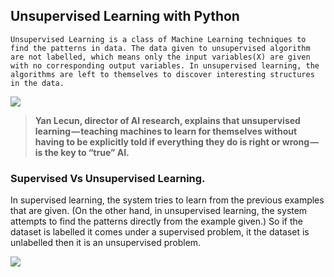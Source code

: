 ## Unsupervised Learning with Python

    Unsupervised Learning is a class of Machine Learning techniques to find the patterns in data. The data given to unsupervised algorithm are not labelled, which means only the input variables(X) are given with no corresponding output variables. In unsupervised learning, the algorithms are left to themselves to discover interesting structures in the data.

![](https://cdn-images-1.medium.com/max/1600/1*c19D4-xJpW8EoP1d46jn8Q.jpeg)


>  **Yan Lecun, director of AI research, explains that unsupervised learning — teaching machines to learn for themselves without having to be explicitly told if everything they do is right or wrong — is the key to “true” AI.**


### Supervised Vs Unsupervised Learning.


In supervised learning, the system tries to learn from the previous examples that are given. (On the other hand, in unsupervised learning, the system attempts to find the patterns directly from the example given.) So if the dataset is labelled it comes under a supervised problem, it the dataset is unlabelled then it is an unsupervised problem.

![](https://cdn-images-1.medium.com/max/1600/1*AZMDyaifxGVdwTV-1BN7kA.png)

